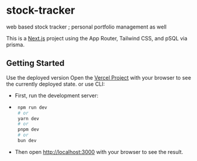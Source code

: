 # stock-tracker
web based stock tracker ; personal portfolio management as well


This is a [Next.js](https://nextjs.org/) project using the App Router, Tailwind CSS, and pSQL via prisma.

## Getting Started

Use the deployed version
    Open the [Vercel Project](https://stock-tracker-xi.vercel.app/) with your browser to see the currently deployed state.
or use CLI:
 - First, run the development server:

 - ```bash
    npm run dev
    # or
    yarn dev
    # or
    pnpm dev
    # or
    bun dev
    ```

 - Then open [http://localhost:3000](http://localhost:3000) with your browser to see the result.


